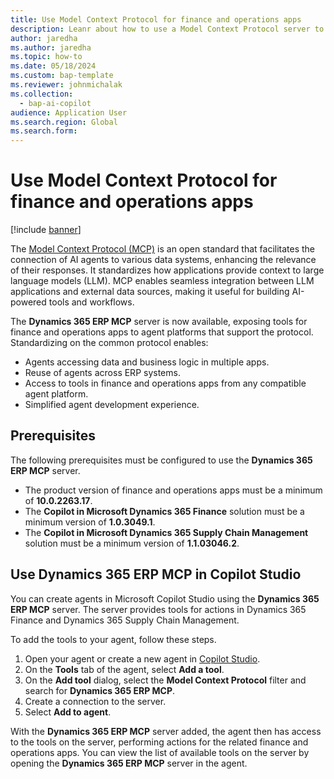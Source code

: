 ```yaml
---
title: Use Model Context Protocol for finance and operations apps
description: Leanr about how to use a Model Context Protocol server to create and extend agents for Dynamics 365 finance and operations apps
author: jaredha
ms.author: jaredha
ms.topic: how-to
ms.date: 05/18/2024
ms.custom: bap-template
ms.reviewer: johnmichalak
ms.collection:
  - bap-ai-copilot
audience: Application User
ms.search.region: Global
ms.search.form:
---
```


# Use Model Context Protocol for finance and operations apps

[!include [banner](../includes/banner.md)]

The [Model Context Protocol (MCP)](https://www.anthropic.com/news/model-context-protocol) is an open standard that facilitates the connection of AI agents to various data systems, enhancing the relevance of their responses. It standardizes how applications provide context to large language models (LLM). MCP enables seamless integration between LLM applications and external data sources, making it useful for building AI-powered tools and workflows.

The **Dynamics 365 ERP MCP** server is now available, exposing tools for finance and operations apps to agent platforms that support the protocol. Standardizing on the common protocol enables:
- Agents accessing data and business logic in multiple apps.
- Reuse of agents across ERP systems.
- Access to tools in finance and operations apps from any compatible agent platform.
- Simplified agent development experience.

## Prerequisites

The following prerequisites must be configured to use the **Dynamics 365 ERP MCP** server.
- The product version of finance and operations apps must be a minimum of **10.0.2263.17**.
- The **Copilot in Microsoft Dynamics 365 Finance** solution must be a minimum version of **1.0.3049.1**.
- The **Copilot in Microsoft Dynamics 365 Supply Chain Management** solution must be a minimum version of **1.1.03046.2**.

## Use Dynamics 365 ERP MCP in Copilot Studio

You can create agents in Microsoft Copilot Studio using the **Dynamics 365 ERP MCP** server. The server provides tools for actions in Dynamics 365 Finance and Dynamics 365 Supply Chain Management. 

To add the tools to your agent, follow these steps.

1. Open your agent or create a new agent in [Copilot Studio](https://copilotstudio.microsoft.com).
2. On the **Tools** tab of the agent, select **Add a tool**.
3. On the **Add tool** dialog, select the **Model Context Protocol** filter and search for **Dynamics 365 ERP MCP**.
4. Create a connection to the server.
5. Select **Add to agent**.

With the **Dynamics 365 ERP MCP** server added, the agent then has access to the tools on the server, performing actions for the related finance and operations apps. You can view the list of available tools on the server by opening the **Dynamics 365 ERP MCP** server in the agent. 


